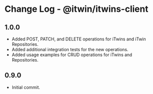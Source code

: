 # Change Log - @itwin/itwins-client

## 1.0.0

- Added POST, PATCH, and DELETE operations for iTwins and iTwin Repositories.
- Added additional integration tests for the new operations.
- Added usage examples for CRUD operations for iTwins and Repositories.

## 0.9.0

- Initial commit.
